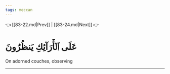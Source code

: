 ```yaml
---
tags: meccan
---
```


👈 [[83-22.md|Prev]] | [[83-24.md|Next]] 👉

# عَلَى ٱلۡأَرَآئِكِ يَنظُرُونَ

On adorned couches, observing

---

